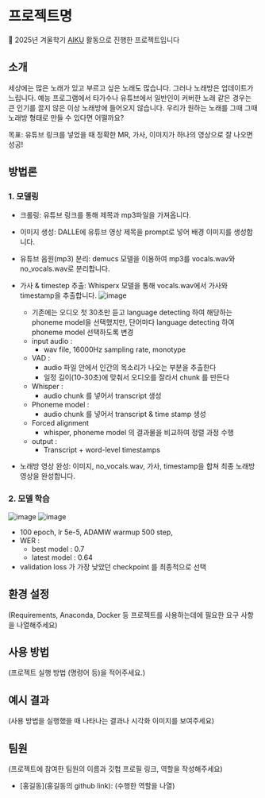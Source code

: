 # 프로젝트명

📢 2025년 겨울학기 [AIKU](https://github.com/AIKU-Official) 활동으로 진행한 프로젝트입니다

## 소개

세상에는 많은 노래가 있고 부르고 싶은 노래도 많습니다. 그러나 노래방은 업데이트가 느립니다. 예능 프로그램에서 타가수나 유튜브에서 일반인이 커버한 노래 같은 경우는 큰 인기를 끌지 않은 이상 노래방에 들어오지 않습니다. 우리가 원하는 노래를 그때 그때 노래방 형태로 만들 수 있다면 어떨까요? 

목표: 유튜브 링크를 넣었을 때 정확한 MR, 가사, 이미지가 하나의 영상으로 잘 나오면 성공!

## 방법론
### 1. 모델링
- 크롤링: 유튜브 링크를 통해 제목과 mp3파일을 가져옵니다.
  
- 이미지 생성: DALLE에 유튜브 영상 제목을 prompt로 넣어 배경 이미지를 생성합니다.
  
- 유튜브 음원(mp3) 분리: demucs 모델을 이용하여 mp3를 vocals.wav와 no_vocals.wav로 분리합니다.
  
- 가사 & timestep 추출: Whisperx 모델을 통해 vocals.wav에서 가사와 timestamp을 추출합니다.
  ![image](https://github.com/user-attachments/assets/47d2cd4e-0bd3-4504-9069-419b2cb5dc0b)
  - 기존에는 오디오 첫 30초만 듣고 language detecting 하여 해당하는 phoneme model을 선택했지만, 단어마다 language detecting 하여 phoneme model 선택하도록 변경
  - input audio :
    - wav file, 16000Hz sampling rate, monotype
  - VAD :
    - audio 파일 안에서 인간의 목소리가 나오는 부분을 추출한다
    - 일정 길이(10-30초)에 맞춰서 오디오를 잘라서 chunk 를 만든다
  - Whisper :
    - audio chunk 를 넣어서 transcript 생성
  - Phoneme model :
    - audio chunk 를 넣어서 transcript & time stamp 생성
  - Forced alignment
    - whisper, phoneme model 의 결과물을 비교하여 정렬 과정 수행
  - output :
    - Transcript + word-level timestamps
- 노래방 영상 완성: 이미지, no_vocals.wav, 가사, timestamp을 합쳐 최종 노래방 영상을 완성합니다.
### 2. 모델 학습
![image](https://github.com/user-attachments/assets/8ebc3ca7-b310-4de2-998e-34e44dc62443)
![image](https://github.com/user-attachments/assets/98e5a045-760b-41fb-8707-b7b7d80e7892)
- 100 epoch, lr 5e-5, ADAMW warmup 500 step,
- WER :
    - best model : 0.7
    - latest model : 0.64
- validation loss 가 가장 낮았던 checkpoint 를 최종적으로 선택
## 환경 설정

(Requirements, Anaconda, Docker 등 프로젝트를 사용하는데에 필요한 요구 사항을 나열해주세요)

## 사용 방법

(프로젝트 실행 방법 (명령어 등)을 적어주세요.)

## 예시 결과

(사용 방법을 실행했을 때 나타나는 결과나 시각화 이미지를 보여주세요)

## 팀원

(프로젝트에 참여한 팀원의 이름과 깃헙 프로필 링크, 역할을 작성해주세요)

- [홍길동](홍길동의 github link): (수행한 역할을 나열)
